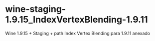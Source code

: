 # wine-staging-1.9.15_IndexVertexBlending-1.9.11
Wine 1.9.15 + Staging + path Index Vertex Blending para 1.9.11 anexado
